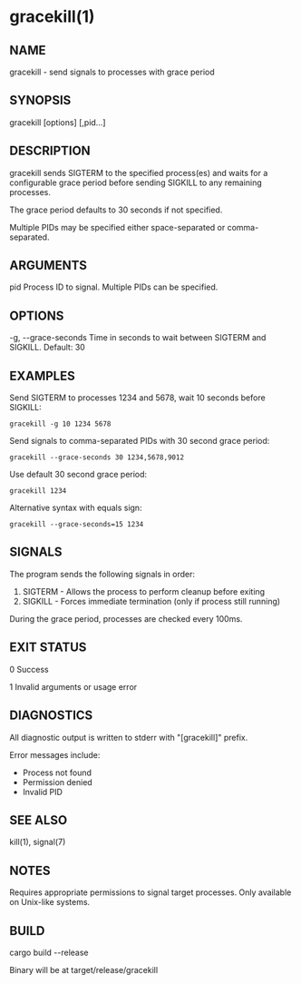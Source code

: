 gracekill(1)
============

NAME
----
gracekill - send signals to processes with grace period

SYNOPSIS
--------
gracekill [options] <pid>[,pid...]

DESCRIPTION
-----------
gracekill sends SIGTERM to the specified process(es) and waits for a configurable
grace period before sending SIGKILL to any remaining processes.

The grace period defaults to 30 seconds if not specified.

Multiple PIDs may be specified either space-separated or comma-separated.

ARGUMENTS
---------
pid
    Process ID to signal. Multiple PIDs can be specified.

OPTIONS
-------
-g, --grace-seconds
    Time in seconds to wait between SIGTERM and SIGKILL. Default: 30

EXAMPLES
--------
Send SIGTERM to processes 1234 and 5678, wait 10 seconds before SIGKILL:

    gracekill -g 10 1234 5678

Send signals to comma-separated PIDs with 30 second grace period:

    gracekill --grace-seconds 30 1234,5678,9012

Use default 30 second grace period:

    gracekill 1234

Alternative syntax with equals sign:

    gracekill --grace-seconds=15 1234

SIGNALS
-------
The program sends the following signals in order:

1. SIGTERM - Allows the process to perform cleanup before exiting
2. SIGKILL - Forces immediate termination (only if process still running)

During the grace period, processes are checked every 100ms.

EXIT STATUS
-----------
0
    Success

1
    Invalid arguments or usage error

DIAGNOSTICS
-----------
All diagnostic output is written to stderr with "[gracekill]" prefix.

Error messages include:
- Process not found
- Permission denied
- Invalid PID

SEE ALSO
--------
kill(1), signal(7)

NOTES
-----
Requires appropriate permissions to signal target processes.
Only available on Unix-like systems.

BUILD
-----
cargo build --release

Binary will be at target/release/gracekill